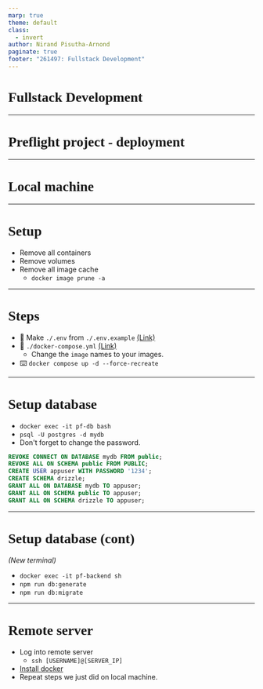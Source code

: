```yaml
---
marp: true
theme: default
class:
  - invert
author: Nirand Pisutha-Arnond
paginate: true
footer: "261497: Fullstack Development"
---
```


<style>
@import url('https://fonts.googleapis.com/css2?family=Prompt:ital,wght@0,100;0,300;0,400;0,700;1,100;1,300;1,400;1,700&display=swap');

    :root {
    font-family: Prompt;
    --hl-color: #D57E7E;
}
h1 {
  font-family: Prompt
}
</style>

# Fullstack Development

---

# Preflight project - deployment

---

# Local machine

---

# Setup

- Remove all containers
- Remove volumes
- Remove all image cache
  - `docker image prune -a`

---

# Steps

- 💾 Make `./.env` from `./.env.example` [(Link)](https://github.com/fullstack-67/pf-deploy/blob/main/.env.example)
- 💾 `./docker-compose.yml` [(Link)](https://github.com/fullstack-67/pf-deploy/blob/main/docker-compose.yml)
  - Change the `image` names to your images.
- ⌨️ `docker compose up -d --force-recreate`

---

# Setup database

- `docker exec -it pf-db bash`
- `psql -U postgres -d mydb`
- Don't forget to change the password.

```sql
REVOKE CONNECT ON DATABASE mydb FROM public;
REVOKE ALL ON SCHEMA public FROM PUBLIC;
CREATE USER appuser WITH PASSWORD '1234';
CREATE SCHEMA drizzle;
GRANT ALL ON DATABASE mydb TO appuser;
GRANT ALL ON SCHEMA public TO appuser;
GRANT ALL ON SCHEMA drizzle TO appuser;
```

---

# Setup database (cont)

_(New terminal)_

- `docker exec -it pf-backend sh`
- `npm run db:generate`
- `npm run db:migrate`

---

# Remote server

- Log into remote server
  - `ssh [USERNAME]@[SERVER_IP]`
- [Install docker](https://docs.docker.com/engine/install/ubuntu/)
- Repeat steps we just did on local machine.
